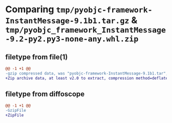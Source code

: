 # Comparing `tmp/pyobjc-framework-InstantMessage-9.1b1.tar.gz` & `tmp/pyobjc_framework_InstantMessage-9.2-py2.py3-none-any.whl.zip`

## filetype from file(1)

```diff
@@ -1 +1 @@
-gzip compressed data, was "pyobjc-framework-InstantMessage-9.1b1.tar", last modified: Sun Mar 26 11:27:23 2023, max compression
+Zip archive data, at least v2.0 to extract, compression method=deflate
```

## filetype from diffoscope

```diff
@@ -1 +1 @@
-GzipFile
+ZipFile
```

